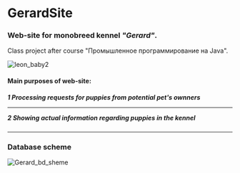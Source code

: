 # GerardSite
<h3><b>Web-site for monobreed kennel <i>"Gerard"</i>.</b></h3>
Class project after course "Промышленное программирование на Java".

![leon_baby2](https://user-images.githubusercontent.com/39922259/126233688-83c843be-0cfb-40ab-a33c-65d8086ad839.jpg)

<h4>Main purposes of web-site:</h4>
<h5>1 Processing requests for puppies from potential pet's ownners
<hr/>
2 Showing actual information regarding puppies in the kennel</h5>
<hr/>
<h3>Database scheme</h3>

![Gerard_bd_sheme](https://user-images.githubusercontent.com/39922259/126234046-9284d98b-e85a-45d5-84e5-4fd9533e9728.jpg)

